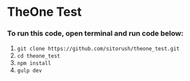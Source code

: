 # TheOne Test

### To run this code, open terminal and run code below:
1. `git clone https://github.com/sitorush/theone_test.git`
2. `cd theone_test`
3. `npm install`
4. `gulp dev`
